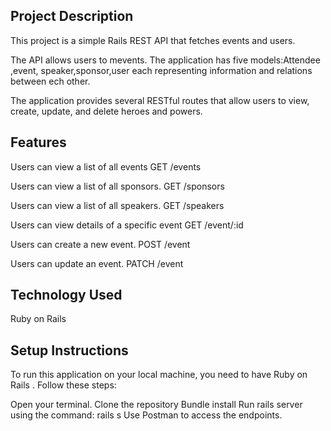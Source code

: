
## Project Description
This project is a simple Rails REST API that fetches events and users.

The API allows users to mevents. The application has five models:Attendee ,event, speaker,sponsor,user each representing information and relations between ech other.


The application provides several RESTful routes that allow users to view, create, update, and delete heroes and powers.

## Features
Users can view a list of all events
GET /events

Users can view a list of all sponsors.
GET /sponsors

Users can view a list of all speakers.
GET /speakers

Users can view details of a specific event
GET /event/:id


Users can create a new event.
POST /event

Users can update an event.
PATCH /event

## Technology Used
Ruby on Rails

## Setup Instructions
To run this application on your local machine, you need to have Ruby on Rails . Follow these steps:

Open your terminal.
Clone the repository
Bundle install
Run rails server using the command: rails s
Use Postman to access the endpoints.



